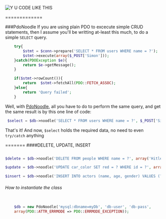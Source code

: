 ![Y U CODE LIKE THIS](http://i.imm.io/1hRAR.jpeg)

 
=============

###PdoNoodle
If you are using plain PDO to excecute simple CRUD statements, then I assume you'll be writting at-least this much, 
to do a simple `SELECT` query. 

```` php            
	try{
		$stmt = $conn->prepare('SELECT * FROM users WHERE name = ?');
		$stmt->execute(array($_POST['Simon']));
	}catch(PDOException $e){
		return $e->getMessage();
	}

	if($stmt->rowCount()){
		return  $stmt->fetchAll(PDO::FETCH_ASSOC); 
	}else{
		return 'Query failed';
	}
`````
 Well,  with [PdoNoodle](https://github.com/simon-eQ/PdoNoodle), all you have to do to perform the same query, and  get the same result is by this one line of code:

```` php     
 $select = $db->noodle('SELECT * FROM users WHERE name = ?', $_POST['Simon']);
````
 That's it! And now, `$select` holds the required data, no need to even `try/catch` anything
 
 
=======
####DELETE, UPDATE, INSERT
```` php   

$delete = $db->noodle('DELETE FROM people WHERE name = ?', array('Hitler'));
````
```` php 
$update = $db->noodle('UPDATE car_color SET red = ? WHERE id = ?', array('blue', 1));
````
```` php 
$insert = $db->noodle('INSERT INTO actors (name, age, gender) VALUES (?,?,?)', array('Chuck Norris', '700', 'N/A'));
````
###### How to instantiate the class

```` php 
 
	$db = new PdoNoodle('mysql:dbname=myDb', 'db-user', 'db-pass',
	array(PDO::ATTR_ERRMODE => PDO::ERRMODE_EXCEPTION));
